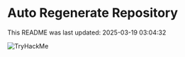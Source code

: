 # Auto Regenerate Repository

This README was last updated: 2025-03-19 03:04:32

 ![TryHackMe](https://tryhackme.com/badge/533634)